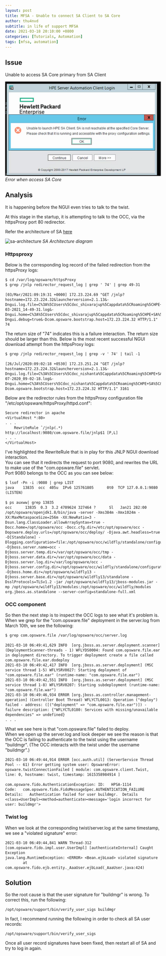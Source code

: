 ```yaml
---
layout: post
title: MFSA - Unable to connect SA Client to SA Core
author: thu4nvd
subtitle: in life of support MFSA
date: 2021-03-18 20:10:00 +0800
categories: [Tutorials, Automation]
tags: [mfsa, automation]
---
```


## Issue

Unable to access SA Core primary from SA Client

![sa-client](/assets/img/saclient.png)
_Error when access SA Core_

## Analysis

It is happening before the NGUI even tries to talk to the twist.

At this stage in the startup, it is attempting to talk to the OCC, via the httpsProxy port 80 redirector.

Refer the architecture of SA [here](https://docs.microfocus.com/itom/Server_Automation:2018.08/SA_overview/adv_architecture/AdvancedSAArchitecture)

![sa-architecture](https://docs.microfocus.com/mediawiki/images/2/2d/10.60/Resources/Images/SA_10_ArchNetDiagrams3.png)
_SA Architecture diagram_

### Httpsproxy

Below is the corresponding log record of the failed redirection from the httpsProxy logs:

```shell
$ cd /var/log/opsware/httpsProxy
$ grep /jnlp redirector_request_log | grep ' 74' | grep 49-31

[03/Mar/2021:09:19:31 +0000] 172.23.224.69 "GET /jnlp?hostname=172.23.224.32&launcherversion=2.1.13&-Dngui.log.file=C%3A%5CUsers%5Cdxc_shivarajup%5Cappdata%5CRoaming%5CHPE+SA%5C%5Clogs%5Cngui_03-03-2021_14-49-31.log&-Dngui.home=C%3A%5CUsers%5Cdxc_shivarajup%5Cappdata%5CRoaming%5CHPE+SA%5C&-Dngui.debug=true&-Dcom.opsware.bootstrap.host=172.23.224.32 HTTP/1.1" 74
```

The return size of "74" indicates this is a failure interaction.  The return size should be larger than this.  Below is the most recent successful NGUI download attempt from the httpsProxy logs:

```shell
$ grep /jnlp redirector_request_log | grep -v ' 74' | tail -1

[26/Jul/2020:09:02:18 +0530] 172.23.251.24 "GET /jnlp?hostname=172.23.224.32&launcherversion=2.1.13&-Dngui.log.file=C%3A%5CUsers%5Cdxc_nishanta%5Cappdata%5CRoaming%5CHPE+SA%5C%5Clogs%5Cngui_26-07-2020_09-02-18.log&-Dngui.home=C%3A%5CUsers%5Cdxc_nishanta%5Cappdata%5CRoaming%5CHPE+SA%5C&-Dcom.opsware.bootstrap.host=172.23.224.32 HTTP/1.1" 3161
```

Below are the redirector rules from the httpsProxy configuration file "/etc/opt/opsware/httpsProxy/httpd.conf":

```
Secure redirector in apache
<VirtualHost *:80>
. . .
    RewriteRule ˆ/jnlp(.*) http://localhost:9080/com.opsware.file/jnlp$1 [P,L]
. . .
</VirtualHost>
```

I've highlighted the RewriteRule that is in play for this JNLP NGUI download interaction.  
You can see that it redirects the request to port 9080, and rewrites the URL to make use of the "com.opsware.file" servlet.  
Port 9080 belongs to the OCC as you can see below:

```shell
$ lsof -Pn -i :9080 | grep LIST
java    13835  occ  405u  IPv6 125761805      0t0  TCP 127.0.0.1:9080 (LISTEN)

$ ps auxww| grep 13835
occ      13835  0.3  3.2 4709624 327464 ?      Sl   Jan21 282:00 /opt/opsware/openjdk1.8/bin/java -server -Xms384m -Xmx1024m -XX:MaxMetaspaceSize=256m -XX:NewRatio=3 -Dsun.lang.ClassLoader.allowArraySyntax=true -Docc.home=/opt/opsware/occ -Docc.cfg.dir=/etc/opt/opsware/occ -Dopsware.deploy.urls=/opt/opsware/occ/deploy/ -Djava.awt.headless=true -D[Standalone] -Dlogging.configuration=file:/opt/opsware/occ/wildfly/standalone/configuration/logging.properties -Djboss.server.name=occ -Djboss.server.temp.dir=/var/opt/opsware/occ/tmp -Djboss.server.data.dir=/var/opt/opsware/occ/data -Djboss.server.log.dir=/var/log/opsware/occ -Djboss.server.config.dir=/opt/opsware/occ/wildfly/standalone/configuration -Djboss.home.dir=/opt/opsware/wildfly13 -Djboss.server.base.dir=/opt/opsware/wildfly13/standalone -DsslProtocols=TLSv1.2 -jar /opt/opsware/wildfly13/jboss-modules.jar -mp /opt/opsware/wildfly13/modules:/opt/opsware/occ/wildfly/modules org.jboss.as.standalone --server-config=standalone-full.xml
```

### OCC component

So then the next step is to inspect the OCC logs to see what it's problem is.  
When we grep for the "com.opsware.file" deployment in the server.log from March 10th, we see the following:

```shell
$ grep com.opsware.file /var/log/opsware/occ/server.log

2021-03-10 06:49:41,629 INFO  [org.jboss.as.server.deployment.scanner] (DeploymentScanner-threads - 1) WFLYDS0004: Found com.opsware.file.ear in deployment directory. To trigger deployment create a file called com.opsware.file.ear.dodeploy
2021-03-10 06:49:42,417 INFO  [org.jboss.as.server.deployment] (MSC service thread 1-5) WFLYSRV0027: Starting deployment of "com.opsware.file.ear" (runtime-name: "com.opsware.file.ear")
2021-03-10 06:49:42,551 INFO  [org.jboss.as.server.deployment] (MSC service thread 1-8) WFLYSRV0207: Starting subdeployment (runtime-name: "com.opsware.file.war")
2021-03-10 06:49:46,934 ERROR [org.jboss.as.controller.management-operation] (Controller Boot Thread) WFLYCTL0013: Operation ("deploy") failed - address: ([("deployment" => "com.opsware.file.ear")]) - failure description: {"WFLYCTL0180: Services with missing/unavailable dependencies" => undefined}
. . .
```

What we see here is that "com.opsware.file" failed to deploy.  
When we open up the server.log and look deeper we see the reason is that the OCC is failing to authenticate to the twist using the username "buildmgr".  (The OCC interacts with the twist under the username "buildmgr".)

```shell
2021-03-10 06:49:44,914 ERROR [occ.auth.util] (ServerService Thread Pool -- 61) Error getting system user: OpswareError: opsware.twistConnectionFailed [ module: com.opsware.client.Twist, line: 0, hostname: twist, timestamp: 1615358984914 ]

com.opsware.fido.AuthenticationException: ID:   HPSA-1114
Code:   com.opsware.fido.FidoMessageSpec.AUTHENTICATION_FAILURE
Details:   Authentication failed for user buildmgr.  Details <class=UserImpl><method=authenticate><message='login incorrect for user: buildmgr'>
```

### Twist log

When we look at the corresponding twist/server.log at the same timestamp, we see a "violated signature" error:

```shell
2021-03-10 06:49:44,841 WARN Thread-312 [com.opsware.fido.impl.user.UserImpl] [authenticateInternal] Caught Exception
java.lang.RuntimeException: <ERROR> <Bean.ejbLoad> violated signature
        at com.opsware.fido.ejb.entity._AaaUser.ejbLoad(_AaaUser.java:424)
```

## Solution

So the root cause is that the user signature for "buildmgr" is wrong.  To correct this, run the following:

```shell
/opt/opsware/support/bin/verify_user_sigs buildmgr
```

In fact, I recommend running the following in order to check all SA user records:

```shell
/opt/opsware/support/bin/verify_user_sigs
```

Once all user record signatures have been fixed, then restart all of SA and try to log in again.
